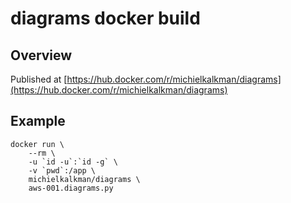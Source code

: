 # diagrams docker build

## Overview

Published at [https://hub.docker.com/r/michielkalkman/diagrams](https://hub.docker.com/r/michielkalkman/diagrams)

## Example

```
docker run \
    --rm \
    -u `id -u`:`id -g` \
    -v `pwd`:/app \
    michielkalkman/diagrams \
    aws-001.diagrams.py 
```

